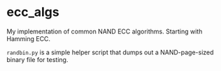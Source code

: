 # ecc_algs
My implementation of common NAND ECC algorithms. Starting with Hamming ECC. 

`randbin.py` is a simple helper script that dumps out a NAND-page-sized binary file for testing. 
